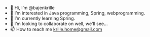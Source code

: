 - 👋 Hi, I’m @bajenkrille
- 👀 I’m interested in Java programming, Spring, webprogramming.
- 🌱 I’m currently learning Spring.
- 💞️ I’m looking to collaborate on well, we'll see...
- 📫 How to reach me krille.home@gmail.com

<!---
bajenkrille/bajenkrille is a ✨ special ✨ repository because its `README.md` (this file) appears on your GitHub profile.
You can click the Preview link to take a look at your changes.
--->
